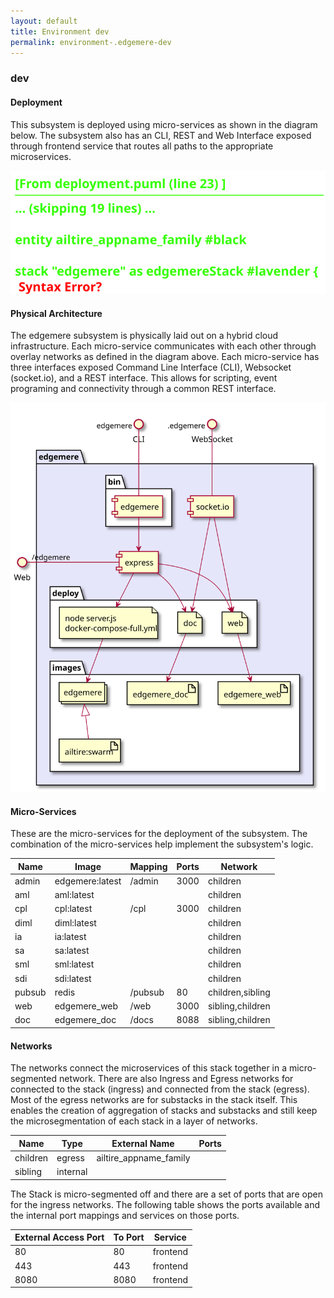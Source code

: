 ```yaml
---
layout: default
title: Environment dev
permalink: environment-.edgemere-dev
---
```


### dev


#### Deployment
This subsystem is deployed using micro-services as shown in the diagram below.
The subsystem also has an CLI, REST and Web Interface exposed through frontend service that routes
all paths to the appropriate microservices.

![Deployment Diagram](./deployment.svg)

#### Physical Architecture
The edgemere subsystem is physically laid out on a hybrid cloud infrastructure.
Each micro-service communicates with each other through overlay networks as defined in the diagram
above. Each micro-service has three interfaces exposed Command Line Interface (CLI), Websocket (socket.io),
and a REST interface. This allows for scripting, event programing and connectivity through a common
REST interface.

![Physical Diagram](./physical.svg)

#### Micro-Services
These are the micro-services for the deployment of the subsystem. The combination of the micro-services help implement
the subsystem's logic.

| Name | Image | Mapping | Ports | Network |
| --- | --- | --- | --- | --- |
| admin | edgemere:latest | /admin | 3000 | children |
| aml | aml:latest |  |  | children |
| cpl | cpl:latest | /cpl | 3000 | children |
| diml | diml:latest |  |  | children |
| ia | ia:latest |  |  | children |
| sa | sa:latest |  |  | children |
| sml | sml:latest |  |  | children |
| sdi | sdi:latest |  |  | children |
| pubsub | redis | /pubsub | 80 | children,sibling |
| web | edgemere_web | /web | 3000 | sibling,children |
| doc | edgemere_doc | /docs | 8088 | sibling,children |


#### Networks

The networks connect the microservices of this stack together in a micro-segmented network.
There are also Ingress and Egress networks for connected to the stack (ingress) and connected from
the stack (egress). Most of the egress networks are for substacks in the stack itself. This enables
the creation of aggregation of stacks and substacks and still keep the microsegmentation of each
stack in a layer of networks.

| Name | Type | External Name | Ports |
| --- | --- | --- | --- |
| children | egress | ailtire_appname_family |
| sibling | internal |  |


The Stack is micro-segmented off and there are a set of ports that are open for the ingress networks. The following
table shows the ports available and the internal port mappings and services on those ports.

| External Access Port | To Port | Service |
| --- | --- | --- |
| 80 | 80 | frontend |
| 443 | 443 | frontend |
| 8080 | 8080 | frontend |



